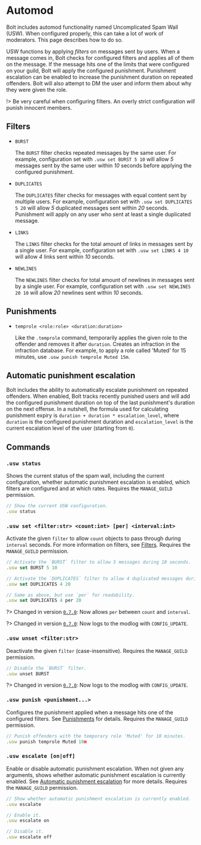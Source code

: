 # Automod
Bolt includes automod functionality named Uncomplicated Spam Wall (USW).
When configured properly, this can take a lot of work of moderators. This page describes how to do so.

USW functions by applying *filters* on messages sent by users.
When a message comes in, Bolt checks for configured filters and applies all of them on the message.
If the message hits one of the limits that were configured on your guild, Bolt will apply the configured punishment.
Punishment escalation can be enabled to increase the punishment duration on repeated offenders.
Bolt will also attempt to DM the user and inform them about why they were given the role.

!> Be very careful when configuring filters.
An overly strict configuration *will* punish innocent members.


## Filters
- `BURST`

  The `BURST` filter checks repeated messages by the same user.
  For example, configuration set with `.usw set BURST 5 10` will allow
  *5* messages sent by the same user within *10* seconds before applying
  the configured punishment.

- `DUPLICATES`

  The `DUPLICATES` filter checks for messages with equal content
  sent by multiple users. For example, configuration set with
  `.usw set DUPLICATES 5 20` will allow *5* duplicated messages sent
  within *20* seconds. Punishment will apply on any user who
  sent at least a single duplicated message.

- `LINKS`

  The `LINKS` filter checks for the total amount of links in messages
  sent by a single user. For example, configuration set with
  `.usw set LINKS 4 10` will allow *4* links sent within *10* seconds.

- `NEWLINES`

  The `NEWLINES` filter checks for total amount of newlines in messages
  sent by a single user. For example, configuration set with
  `.usw set NEWLINES 20 10` will allow *20* newlines sent within *10* seconds.


## Punishments
- `temprole <role:role> <duration:duration>`

  Like the `.temprole` command, temporarily applies the given role to the offender
  and removes it after `duration`. Creates an infraction in the infraction database.
  For example, to apply a role called 'Muted' for 15 minutes, use `.usw punish temprole Muted 15m`.


## Automatic punishment escalation
Bolt includes the ability to automatically escalate punishment on repeated offenders.
When enabled, Bolt tracks recently punished users and will add the configured punishment duration
on top of the last punishment's duration on the next offense. In a nutshell, the formula used
for calculating punishment expiry is `duration + duration * escalation_level`, where `duration`
is the configured punishment duration and `escalation_level` is the current escalation level
of the user (starting from `0`).


## Commands
### `.usw status`
Shows the current status of the spam wall, including the current configuration,
whether automatic punishment escalation is enabled,
which filters are configured and at which rates.
Requires the `MANAGE_GUILD` permission.
```js
// Show the current USW configuration.
.usw status
```


### `.usw set <filter:str> <count:int> [per] <interval:int>`
Activate the given `filter` to allow `count` objects to pass through during `interval` seconds.
For more information on filters, see [Filters](#filters).
Requires the `MANAGE_GUILD` permission.
```js
// Activate the `BURST` filter to allow 5 messages during 10 seconds.
.usw set BURST 5 10

// Activate the `DUPLICATES` filter to allow 4 duplicated messages during 20 seconds.
.usw set DUPLICATES 4 20

// Same as above, but use `per` for readability.
.usw set DUPLICATES 4 per 20
```

?> Changed in version [`0.7.0`](docs/changelog#v060): Now allows `per` between `count` and `interval`.

?> Changed in version [`0.7.0`](docs/changelog#v070): Now logs to the modlog with `CONFIG_UPDATE`.


### `.usw unset <filter:str>`
Deactivate the given `filter` (case-insensitive).
Requires the `MANAGE_GUILD` permission.
```js
// Disable the `BURST` filter.
.usw unset BURST
```

?> Changed in version [`0.7.0`](docs/changelog#v070): Now logs to the modlog with `CONFIG_UPDATE`.


### `.usw punish <punishment...>`
Configures the punishment applied when a message hits one of the configured filters.
See [Punishments](#punishments) for details.
Requires the `MANAGE_GUILD` permission.
```js
// Punish offenders with the temporary role 'Muted' for 10 minutes.
.usw punish temprole Muted 10m
```


### `.usw escalate [on|off]`
Enable or disable automatic punishment escalation.
When not given any arguments, shows whether automatic punishment escalation is currently enabled.
See [Automatic punishment escalation](#automatic-punishment-escalation) for more details.
Requires the `MANAGE_GUILD` permission.
```js
// Show whether automatic punishment escalation is currently enabled.
.usw escalate

// Enable it.
.usw escalate on

// Disable it.
.usw escalate off
```
